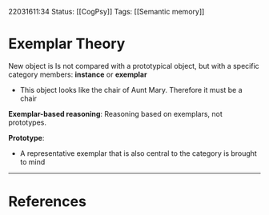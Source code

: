 22031611:34
Status:  [[CogPsy]] 
Tags: [[Semantic memory]]

# Exemplar Theory

New object is Is not compared with a prototypical object, but with a specific category members: **instance** or **exemplar**
- This object looks like the chair of Aunt Mary. Therefore it must be a chair

**Exemplar-based reasoning**: Reasoning based on exemplars, not prototypes.

**Prototype**:
- A representative exemplar that is also central to the category is brought to mind

---
# References